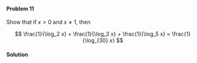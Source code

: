 <div class="alert alert-warning" role="alert">
<h4 class="alert-heading">Problem 11</h4>

Show that if $x > 0$ and $x \ne 1$, then 

$$
\frac{1}{\log_2 x} + \frac{1}{\log_3 x} + \frac{1}{\log_5 x} = \frac{1}{\log_{30} x}
$$

</div>

<div class="alert alert-success" role="alert">
<h4 class="alert-heading">Solution</h4>



</div>

